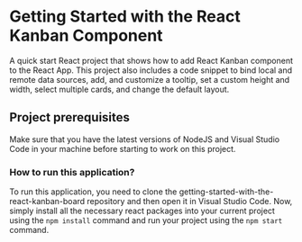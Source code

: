 # Getting Started with the React Kanban Component

A quick start React project that shows how to add React Kanban component to the React App. This project also includes a code snippet to bind local and remote data sources, add, and customize a tooltip, set a custom height and width, select multiple cards, and change the default layout.


## Project prerequisites

Make sure that you have the latest versions of NodeJS and Visual Studio Code in your machine before starting to work on this project.


### How to run this application?

To run this application, you need to clone the getting-started-with-the-react-kanban-board repository and then open it in Visual Studio Code. Now, simply install all the necessary react packages into your current project using the `npm install` command and run your project using the `npm start` command.



